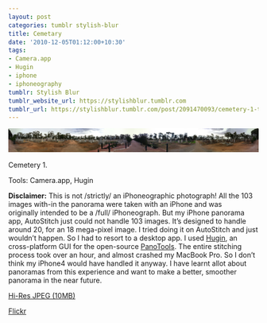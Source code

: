 ```yaml
---
layout: post
categories: tumblr stylish-blur
title: Cemetary
date: '2010-12-05T01:12:00+10:30'
tags:
- Camera.app
- Hugin
- iphone
- iphoneography
tumblr: Stylish Blur
tumblr_website_url: https://stylishblur.tumblr.com
tumblr_url: https://stylishblur.tumblr.com/post/2091470093/cemetery-1-tools-cameraapp-hugin-disclaimer
---
```

 ![](/content/images/tumblr/stylish-blur/tumblr_lcwritORHd1qeku5yo1_1280.jpg)  

Cemetery 1.

Tools: Camera.app, Hugin

**Disclaimer:** This is not /strictly/ an iPhoneographic photograph! All the 103 images with-in the panorama were taken with an iPhone and was originally&nbsp;intended&nbsp;to be a /full/ iPhoneograph. But my iPhone&nbsp;panorama app, AutoStitch just could not handle 103 images. It’s designed to handle around 20, for an 18 mega-pixel image. I tried doing it on AutoStitch and just wouldn’t happen. So I had to resort to a desktop app. I used [Hugin](http://hugin.sourceforge.net/), an cross-platform GUI for the open-source [PanoTools](http://panotools.sourceforge.net/). The entire stitching process took over an hour, and almost crashed my MacBook Pro. So I don’t think my iPhone4 would have handled it anyway. I have learnt allot about panoramas from this experience and want to make a better, smoother panorama in the near future.

[Hi-Res JPEG (10MB)](https://dl-web.dropbox.com/get/Cementary%20360%20Crop.jpg?w=a051e3b5&dl=1)

[Flickr](http://www.flickr.com/photos/jden/5233818872/)

